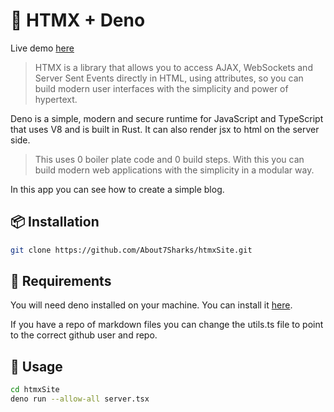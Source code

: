 # 🚀 HTMX + Deno 
Live demo [here](https://htmxexample.deno.dev/)

> HTMX is a library that allows you to access AJAX, WebSockets and Server Sent Events directly in HTML, using attributes, so you can build modern user interfaces with the simplicity and power of hypertext.

Deno is a simple, modern and secure runtime for JavaScript and TypeScript that uses V8 and is built in Rust. It can also render jsx to html on the server side. 

> This uses 0 boiler plate code and 0 build steps. With this you can build modern web applications with the simplicity in a modular way.

In this app you can see how to create a simple blog.

## 📦 Installation
```bash
git clone https://github.com/About7Sharks/htmxSite.git
```
## 📝 Requirements
You will need deno installed on your machine. You can install it [here](https://deno.land/#installation).

If you have a repo of markdown files you can change the utils.ts file to point to the correct github user and repo.
## 📝 Usage
```bash
cd htmxSite
deno run --allow-all server.tsx
```


